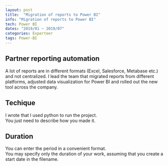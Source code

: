 ```yaml
---
layout: post
title:  "Migration of reports to Power BI"
info: "Migration of reports to Power BI"
tech: Power BI
dates: "2019/01 ~ 2019/07" 
categories: Experteer
tags: Power-BI
---
```


## Partner reporting automation
A lot of reports are in different formats (Excel, Salesforce, Metabase etc.) and not centralized. I lead the team that
migrated reports from different platforms, adjusted data visualization for Power BI and rolled out the new tool across
the company.  


## Techique
I wrote that I used python to run the project.  
You just need to describe how you made it.  


## Duration 
You can enter the period in a convenient format.   
You may specify only the duration of your work, assuming that you create a start date in the filename.  
